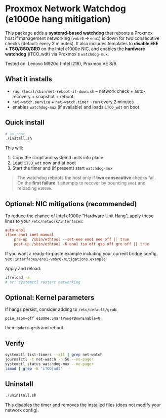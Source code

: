 
# Proxmox Network Watchdog (e1000e hang mitigation)

This package adds a **systemd-based watchdog** that reboots a Proxmox host if management networking
(`vmbr0` → `eno1`) is down for two consecutive checks (default: every 2 minutes). It also includes
templates to **disable EEE + TSO/GSO/GRO** on the Intel e1000e NIC, and enables the **hardware watchdog**
(iTCO_wdt) via Proxmox's `watchdog-mux`.

Tested on: Lenovo M920q (Intel i219), Proxmox VE 8/9.

## What it installs
- `/usr/local/sbin/net-reboot-if-down.sh` – network check + auto-recovery + snapshot + reboot
- `net-watch.service` + `net-watch.timer` – run every 2 minutes
- enables `watchdog-mux` (if available) and loads `iTCO_wdt` on boot

## Quick install
```bash
# as root
./install.sh
```

This will:
1. Copy the script and systemd units into place
2. Load `iTCO_wdt` now and at boot
3. Start the timer and (if present) start `watchdog-mux`

> The watchdog reboots the host only if **two consecutive** checks fail. On the **first failure** it attempts
> to recover by bouncing `eno1` and reloading `e1000e`.

## Optional: NIC mitigations (recommended)
To reduce the chance of Intel e1000e "Hardware Unit Hang", apply these lines to your `/etc/network/interfaces`:

```ini
auto eno1
iface eno1 inet manual
    pre-up  /sbin/ethtool --set-eee eno1 eee off || true
    post-up /sbin/ethtool -K eno1 tso off gso off gro off || true
```

If you want a ready-to-paste example including your current bridge config,
see: `interfaces/eno1-vmbr0-mitigations.example`

Apply and reload:
```bash
ifreload -a
# or: systemctl restart networking
```

## Optional: Kernel parameters
If hangs persist, consider adding to `/etc/default/grub`:
```
pcie_aspm=off e1000e.SmartPowerDownEnable=0
```
then `update-grub` and reboot.

## Verify
```bash
systemctl list-timers --all | grep net-watch
journalctl -t net-watch -n 50 --no-pager
systemctl status watchdog-mux --no-pager
lsmod | grep -E 'iTCO|wdt'
```

## Uninstall
```bash
./uninstall.sh
```

This disables the timer and removes the installed files (does not modify your network config).
```

